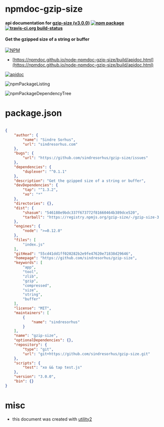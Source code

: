 # npmdoc-gzip-size

#### api documentation for  [gzip-size (v3.0.0)](https://github.com/sindresorhus/gzip-size)  [![npm package](https://img.shields.io/npm/v/npmdoc-gzip-size.svg?style=flat-square)](https://www.npmjs.org/package/npmdoc-gzip-size) [![travis-ci.org build-status](https://api.travis-ci.org/npmdoc/node-npmdoc-gzip-size.svg)](https://travis-ci.org/npmdoc/node-npmdoc-gzip-size)

#### Get the gzipped size of a string or buffer

[![NPM](https://nodei.co/npm/gzip-size.png?downloads=true&downloadRank=true&stars=true)](https://www.npmjs.com/package/gzip-size)

- [https://npmdoc.github.io/node-npmdoc-gzip-size/build/apidoc.html](https://npmdoc.github.io/node-npmdoc-gzip-size/build/apidoc.html)

[![apidoc](https://npmdoc.github.io/node-npmdoc-gzip-size/build/screenCapture.buildCi.browser.%252Ftmp%252Fbuild%252Fapidoc.html.png)](https://npmdoc.github.io/node-npmdoc-gzip-size/build/apidoc.html)

![npmPackageListing](https://npmdoc.github.io/node-npmdoc-gzip-size/build/screenCapture.npmPackageListing.svg)

![npmPackageDependencyTree](https://npmdoc.github.io/node-npmdoc-gzip-size/build/screenCapture.npmPackageDependencyTree.svg)



# package.json

```json

{
    "author": {
        "name": "Sindre Sorhus",
        "url": "sindresorhus.com"
    },
    "bugs": {
        "url": "https://github.com/sindresorhus/gzip-size/issues"
    },
    "dependencies": {
        "duplexer": "^0.1.1"
    },
    "description": "Get the gzipped size of a string or buffer",
    "devDependencies": {
        "tap": "^1.3.2",
        "xo": "*"
    },
    "directories": {},
    "dist": {
        "shasum": "546188e9bdc337f673772f81660464b389dce520",
        "tarball": "https://registry.npmjs.org/gzip-size/-/gzip-size-3.0.0.tgz"
    },
    "engines": {
        "node": ">=0.12.0"
    },
    "files": [
        "index.js"
    ],
    "gitHead": "55cd41dd1ff020282b2e9fe47620e71838d29646",
    "homepage": "https://github.com/sindresorhus/gzip-size",
    "keywords": [
        "app",
        "tool",
        "zlib",
        "gzip",
        "compressed",
        "size",
        "string",
        "buffer"
    ],
    "license": "MIT",
    "maintainers": [
        {
            "name": "sindresorhus"
        }
    ],
    "name": "gzip-size",
    "optionalDependencies": {},
    "repository": {
        "type": "git",
        "url": "git+https://github.com/sindresorhus/gzip-size.git"
    },
    "scripts": {
        "test": "xo && tap test.js"
    },
    "version": "3.0.0",
    "bin": {}
}
```



# misc
- this document was created with [utility2](https://github.com/kaizhu256/node-utility2)
